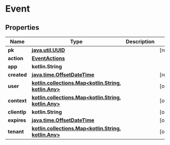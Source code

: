 
# Event

## Properties
Name | Type | Description | Notes
------------ | ------------- | ------------- | -------------
**pk** | [**java.util.UUID**](java.util.UUID.md) |  |  [readonly]
**action** | [**EventActions**](EventActions.md) |  | 
**app** | **kotlin.String** |  | 
**created** | [**java.time.OffsetDateTime**](java.time.OffsetDateTime.md) |  |  [readonly]
**user** | [**kotlin.collections.Map&lt;kotlin.String, kotlin.Any&gt;**](kotlin.Any.md) |  |  [optional]
**context** | [**kotlin.collections.Map&lt;kotlin.String, kotlin.Any&gt;**](kotlin.Any.md) |  |  [optional]
**clientIp** | **kotlin.String** |  |  [optional]
**expires** | [**java.time.OffsetDateTime**](java.time.OffsetDateTime.md) |  |  [optional]
**tenant** | [**kotlin.collections.Map&lt;kotlin.String, kotlin.Any&gt;**](kotlin.Any.md) |  |  [optional]



